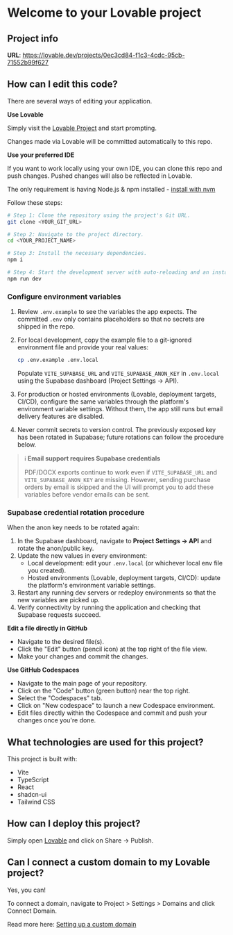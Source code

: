 # Welcome to your Lovable project

## Project info

**URL**: https://lovable.dev/projects/0ec3cd84-f1c3-4cdc-95cb-71552b99f627

## How can I edit this code?

There are several ways of editing your application.

**Use Lovable**

Simply visit the [Lovable Project](https://lovable.dev/projects/0ec3cd84-f1c3-4cdc-95cb-71552b99f627) and start prompting.

Changes made via Lovable will be committed automatically to this repo.

**Use your preferred IDE**

If you want to work locally using your own IDE, you can clone this repo and push changes. Pushed changes will also be reflected in Lovable.

The only requirement is having Node.js & npm installed - [install with nvm](https://github.com/nvm-sh/nvm#installing-and-updating)

Follow these steps:

```sh
# Step 1: Clone the repository using the project's Git URL.
git clone <YOUR_GIT_URL>

# Step 2: Navigate to the project directory.
cd <YOUR_PROJECT_NAME>

# Step 3: Install the necessary dependencies.
npm i

# Step 4: Start the development server with auto-reloading and an instant preview.
npm run dev
```

### Configure environment variables

1. Review `.env.example` to see the variables the app expects. The committed `.env` only contains placeholders so that no secrets are shipped in the repo.
2. For local development, copy the example file to a git-ignored environment file and provide your real values:

   ```sh
   cp .env.example .env.local
   ```

   Populate `VITE_SUPABASE_URL` and `VITE_SUPABASE_ANON_KEY` in `.env.local` using the Supabase dashboard (Project Settings → API).
3. For production or hosted environments (Lovable, deployment targets, CI/CD), configure the same variables through the platform's environment variable settings. Without them, the app still runs but email delivery features are disabled.
4. Never commit secrets to version control. The previously exposed key has been rotated in Supabase; future rotations can follow the procedure below.

> ℹ️ **Email support requires Supabase credentials**
>
> PDF/DOCX exports continue to work even if `VITE_SUPABASE_URL` and `VITE_SUPABASE_ANON_KEY` are missing. However, sending purchase orders by email is skipped and the UI will prompt you to add these variables before vendor emails can be sent.

### Supabase credential rotation procedure

When the anon key needs to be rotated again:

1. In the Supabase dashboard, navigate to **Project Settings → API** and rotate the anon/public key.
2. Update the new values in every environment:
   - Local development: edit your `.env.local` (or whichever local env file you created).
   - Hosted environments (Lovable, deployment targets, CI/CD): update the platform's environment variable settings.
3. Restart any running dev servers or redeploy environments so that the new variables are picked up.
4. Verify connectivity by running the application and checking that Supabase requests succeed.

**Edit a file directly in GitHub**

- Navigate to the desired file(s).
- Click the "Edit" button (pencil icon) at the top right of the file view.
- Make your changes and commit the changes.

**Use GitHub Codespaces**

- Navigate to the main page of your repository.
- Click on the "Code" button (green button) near the top right.
- Select the "Codespaces" tab.
- Click on "New codespace" to launch a new Codespace environment.
- Edit files directly within the Codespace and commit and push your changes once you're done.

## What technologies are used for this project?

This project is built with:

- Vite
- TypeScript
- React
- shadcn-ui
- Tailwind CSS

## How can I deploy this project?

Simply open [Lovable](https://lovable.dev/projects/0ec3cd84-f1c3-4cdc-95cb-71552b99f627) and click on Share -> Publish.

## Can I connect a custom domain to my Lovable project?

Yes, you can!

To connect a domain, navigate to Project > Settings > Domains and click Connect Domain.

Read more here: [Setting up a custom domain](https://docs.lovable.dev/features/custom-domain#custom-domain)
